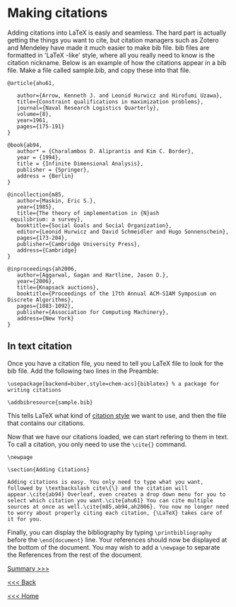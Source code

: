 # Making citations

Adding citations into LaTeX is easly and seamless. The hard part is actually getting the things you want to cite, but citation managers such as Zotero and Mendeley have made it much easier to make bib file. bib files are formatted in 'LaTeX -like' style, where all you really need to know is the citation nickname. Below is an example of how the citations appear in a bib file. Make a file called sample.bib, and copy these into that file.

```
@article{ahu61,

   author={Arrow, Kenneth J. and Leonid Hurwicz and Hirofumi Uzawa},
   title={Constraint qualifications in maximization problems},
   journal={Naval Research Logistics Quarterly},
   volume={8},
   year=1961,
   pages={175-191}
}

@book{ab94,
   author* = {Charalambos D. Aliprantis and Kim C. Border},
   year = {1994},
   title = {Infinite Dimensional Analysis},
   publisher = {Springer},
   address = {Berlin}
}

@incollection{m85,
   author={Maskin, Eric S.},
   year={1985},
   title={The theory of implementation in {N}ash
 equilibrium: a survey},
   booktitle={Social Goals and Social Organization},
   editor={Leonid Hurwicz and David Schmeidler and Hugo Sonnenschein},
   pages={173-204},
   publisher={Cambridge University Press},
   address={Cambridge}
}

@inproceedings{ah2006,
   author={Aggarwal, Gagan and Hartline, Jason D.},
   year={2006},
   title={Knapsack auctions},
   booktitle={Proceedings of the 17th Annual ACM-SIAM Symposium on Discrete Algorithms},
   pages={1083-1092},
   publisher={Association for Computing Machinery},
   address={New York}
}

```

## In text citation
Once you have a citation file, you need to tell you LaTeX file to look for the bib file. Add the following two lines in the Preamble:

```
\usepackage[backend=biber,style=chem-acs]{biblatex} % a package for writing citations

\addbibresource{sample.bib}
```

This tells LaTeX what kind of [citation style](https://www.overleaf.com/learn/latex/Biblatex_bibliography_styles) we want to use, and then the file that contains our citations.

Now that we have our citations loaded, we can start refering to them in text. To call a citation, you only need to use the `\cite{}` command. 

```
\newpage 

\section{Adding Citations}

Adding citations is easy. You only need to type what you want, followed by \textbackslash cite\{\} and the citation will appear.\cite{ab94} Overleaf, even creates a drop down menu for you to select which citation you want.\cite{ahu61} You can cite multiple sources at once as well.\cite{m85,ab94,ah2006}. You now no longer need to worry about properly citing each citation, {\LaTeX} takes care of it for you.
```

Finally, you can display the bibliography by typing `\printbibliography` before the `\end{document}` line. Your references should now be displayed at the bottom of the document. You may wish to add a `\newpage` to separate the References from the rest of the document.

[Summary >>>](fin.md)

[<<< Back](figures.md)

[<<< Home](../README.md)


